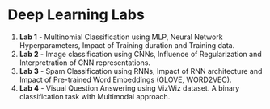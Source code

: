 # Deep Learning Labs

1) **Lab 1** - Multinomial Classification using MLP, Neural Network Hyperparameters, Impact of Training duration and Training data.
2) **Lab 2** - Image classification using CNNs, Influence of Regularization and Interpretration of CNN representations.
3) **Lab 3** - Spam Classification using RNNs, Impact of RNN architecture and Impact of Pre-trained Word Embeddings (GLOVE, WORD2VEC). 
4) **Lab 4** - Visual Question Answering using VizWiz dataset. A binary classification task with Multimodal approach.
